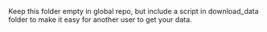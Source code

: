 Keep this folder empty in global repo, but include a script in download_data folder to make it easy for another user to get your data.
